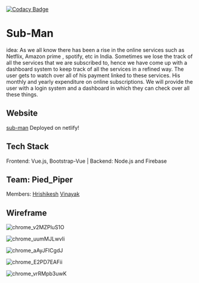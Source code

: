 [![Codacy Badge](https://api.codacy.com/project/badge/Grade/66663a9e6e154e54b4376fb4a370a7d4)](https://app.codacy.com/gh/Bot-Academia/Sub-Man?utm_source=github.com&utm_medium=referral&utm_content=Bot-Academia/Sub-Man&utm_campaign=Badge_Grade_Dashboard)


# Sub-Man
idea: As we all know there has been a rise in the online services such as Netflix, Amazon prime , spotify, etc in India. Sometimes we lose the track of all the services that we are subscribed to, hence we have come up with a dashboard system to keep track of all the services in a refined way. The user gets to watch over all of his payment linked to these services. His monthly and yearly expenditure on online subscriptions. We will provide the user with a login system and a dashboard in which they can check over all these things.

## Website
[sub-man](https://sub-man.netlify.app/) Deployed on netlify!

## Tech Stack
Frontend: Vue.js, Bootstrap-Vue |
Backend: Node.js and Firebase

## Team: Pied_Piper
Members: 
[Hrishikesh](https://github.com/codetheorem)
[Vinayak](https://github.com/vinayaksh42)

## Wireframe

![chrome_v2MZPluS1O](https://user-images.githubusercontent.com/54861487/86217035-88a49080-bb9c-11ea-9aec-41cd346857bc.png)

![chrome_uumMJLwvIi](https://user-images.githubusercontent.com/54861487/86217044-8a6e5400-bb9c-11ea-8cb4-21161bfde036.png)

![chrome_aAyJFICgdJ](https://user-images.githubusercontent.com/54861487/86217065-90643500-bb9c-11ea-8707-edd1fdec93ff.png)

![chrome_E2PD7EAFii](https://user-images.githubusercontent.com/54861487/86217070-90fccb80-bb9c-11ea-9eca-54f2009fa7f9.png)

![chrome_vrRMpb3uwK](https://user-images.githubusercontent.com/54861487/86217073-922df880-bb9c-11ea-841f-5c432efce3bc.png)

